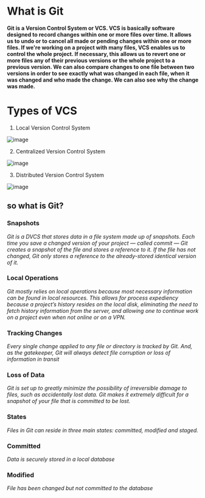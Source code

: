 # What is Git

**Git is a Version Control System or VCS. VCS is basically software designed to record changes within one or more files over time. It allows us to undo or to cancel all made or pending changes within one or more files. If we're working on a project with many files, VCS enables us to control the whole project. If necessary, this allows us to revert one or more files any of their previous versions or the whole project to a previous version. We can also compare changes to one file between two versions in order to see exactly what was changed in each file, when it was changed and who made the change. We can also see why the change was made.**

# Types of VCS

1. Local Version Control System

![image](https://serengetitech.com/wp-content/uploads/2020/12/local-version-control.png)

2. Centralized Version Control System

![image](https://serengetitech.com/wp-content/uploads/2020/12/Centralized-Version-Control-System.png)

3. Distributed Version Control System

![image](https://serengetitech.com/wp-content/uploads/2020/12/distributed-version-control.png)

## so what is Git?

### Snapshots

*Git is a DVCS that stores data in a file system made up of snapshots. Each time you save a changed version of your project — called commit — Git creates a snapshot of the file and stores a reference to it. If the file has not changed, Git only stores a reference to the already-stored identical version of it.*

### Local Operations

*Git mostly relies on local operations because most necessary information can be found in local resources. This allows for process expediency because a project’s history resides on the local disk, eliminating the need to fetch history information from the server, and allowing one to continue work on a project even when not online or on a VPN.*

### Tracking Changes

*Every single change applied to any file or directory is tracked by Git. And, as the gatekeeper, Git will always detect file corruption or loss of information in transit*

### Loss of Data

*Git is set up to greatly minimize the possibility of irreversible damage to files, such as accidentally lost data. Git makes it extremely difficult for a snapshot of your file that is committed to be lost.*

### States

*Files in Git can reside in three main states: committed, modified and staged.*

### Committed

*Data is securely stored in a local database*

### Modified

*File has been changed but not committed to the database*



